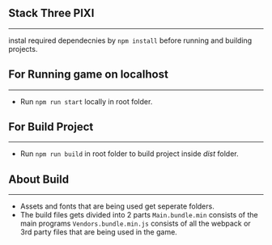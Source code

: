 ## Stack Three PIXI
***
 instal required dependecnies by `npm install` before running and building projects.

## For Running game on localhost
***
 * Run `npm run start` locally in root folder.
 
## For Build Project 
***
 * Run `npm run build` in root folder to build project inside *dist* folder.
 
## About Build
***
 * Assets and fonts that are being used get seperate folders.
  * The build files gets divided into 2 parts  `Main.bundle.min` consists of the main programs `Vendors.bundle.min.js`  consists of all the webpack or 3rd party files that are being used in the game.
